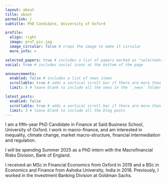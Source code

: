 ```yaml
---
layout: about
title: about
permalink: /
subtitle: PhD Candidate, University of Oxford

profile:
  align: right
  image: prof_pic.jpg
  image_circular: false # crops the image to make it circular
  more_info: >

selected_papers: true # includes a list of papers marked as "selected={true}"
social: true # includes social icons at the bottom of the page

announcements:
  enabled: false # includes a list of news items
  scrollable: true # adds a vertical scroll bar if there are more than 3 news items
  limit: 5 # leave blank to include all the news in the `_news` folder

latest_posts:
  enabled: false
  scrollable: true # adds a vertical scroll bar if there are more than 3 new posts items
  limit: 3 # leave blank to include all the blog posts
---
```


I am a fifth-year PhD Candidate in Finance at Saïd Business School, University of Oxford. I work in macro-finance, and am interested in inequality, climate change, market macro-structure, financial intermediation and regulation.

I will be spending Summer 2025 as a PhD intern with the Macrofinancial Risks Division, Bank of England. 

I received an MSc in Financial Economics from Oxford in 2019 and a BSc in Economics and Finance from Ashoka University, India in 2018. Previously, I worked in the Investment Banking Division at Goldman Sachs. 
